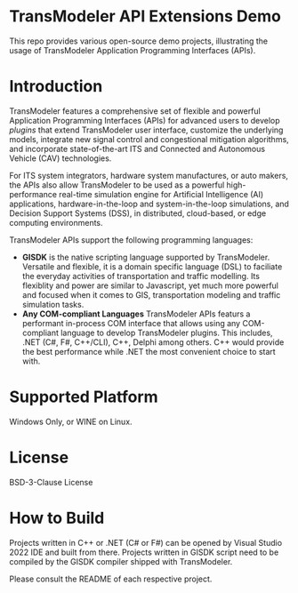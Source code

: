 # TransModeler API Extensions Demo
This repo provides various open-source demo projects,  illustrating the usage of TransModeler Application Programming Interfaces (APIs).

# Introduction
TransModeler features a comprehensive set of flexible and powerful Application Programming Interfaces (APIs) for advanced users to develop *plugins* that extend TransModeler user interface, customize the underlying models, integrate new signal control and congestional mitigation algorithms, and incorporate state-of-the-art ITS and Connected and Autonomous Vehicle (CAV) technologies.  

For ITS system integrators, hardware system manufactures, or auto makers, the APIs also allow TransModeler to be used as a powerful high-performance real-time simulation engine for Artificial Intelligence (AI) applications,  hardware-in-the-loop and system-in-the-loop simulations, and Decision Support Systems (DSS),  in distributed, cloud-based, or edge computing environments.

TransModeler APIs support the following programming languages:

- **GISDK** is the native scripting language supported by TransModeler. Versatile and flexible, it is a domain specific language (DSL) to faciliate the everyday activities of transportation and traffic modelling. Its flexiblity and power are similar to Javascript, yet much more powerful and focused when it comes to GIS, transportation modeling and traffic simulation tasks.
- **Any COM-compliant Languages** TransModeler APIs featurs a performant in-process COM interface that allows using any COM-compliant language to develop TransModeler plugins. This includes, .NET (C#, F#, C++/CLI), C++, Delphi among others.  C++ would provide the best performance while .NET the most convenient choice to start with.

# Supported Platform
Windows Only, or WINE on Linux.

# License
BSD-3-Clause License

# How to Build
Projects written in C++ or .NET (C# or F#) can be opened by Visual Studio 2022 IDE and built from there.  Projects written in GISDK script need to be compiled by the GISDK compiler shipped with TransModeler. 

Please consult the README of each respective project.
